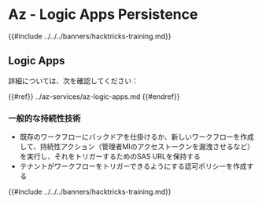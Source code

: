 # Az - Logic Apps Persistence

{{#include ../../../banners/hacktricks-training.md}}

## Logic Apps

詳細については、次を確認してください：

{{#ref}}
../az-services/az-logic-apps.md
{{#endref}}

### 一般的な持続性技術

- 既存のワークフローにバックドアを仕掛けるか、新しいワークフローを作成して、持続性アクション（管理者MIのアクセストークンを漏洩させるなど）を実行し、それをトリガーするためのSAS URLを保持する
- テナントがワークフローをトリガーできるようにする認可ポリシーを作成する


{{#include ../../../banners/hacktricks-training.md}}

